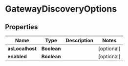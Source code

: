 

# GatewayDiscoveryOptions


## Properties

| Name | Type | Description | Notes |
|------------ | ------------- | ------------- | -------------|
|**asLocalhost** | **Boolean** |  |  [optional] |
|**enabled** | **Boolean** |  |  [optional] |



